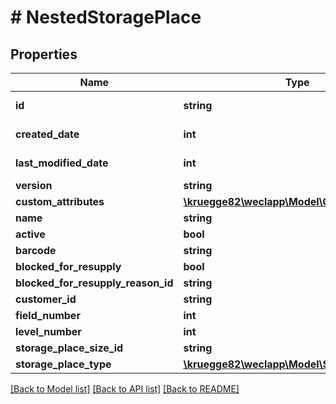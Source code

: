 # # NestedStoragePlace

## Properties

Name | Type | Description | Notes
------------ | ------------- | ------------- | -------------
**id** | **string** |  | [optional] [readonly]
**created_date** | **int** |  | [optional] [readonly]
**last_modified_date** | **int** |  | [optional] [readonly]
**version** | **string** |  | [optional]
**custom_attributes** | [**\kruegge82\weclapp\Model\CustomAttribute[]**](CustomAttribute.md) |  | [optional]
**name** | **string** |  | [optional]
**active** | **bool** |  | [optional]
**barcode** | **string** |  | [optional]
**blocked_for_resupply** | **bool** |  | [optional]
**blocked_for_resupply_reason_id** | **string** |  | [optional]
**customer_id** | **string** |  | [optional]
**field_number** | **int** |  | [optional]
**level_number** | **int** |  | [optional]
**storage_place_size_id** | **string** |  | [optional]
**storage_place_type** | [**\kruegge82\weclapp\Model\StoragePlaceType**](StoragePlaceType.md) |  | [optional]

[[Back to Model list]](../../README.md#models) [[Back to API list]](../../README.md#endpoints) [[Back to README]](../../README.md)
